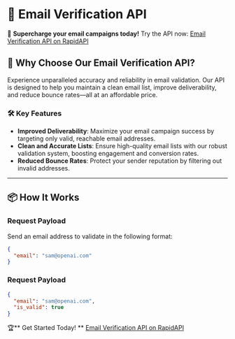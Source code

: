 # 📧 Email Verification API  

🎯 **Supercharge your email campaigns today!** Try the API now: [Email Verification API on RapidAPI](https://rapidapi.com/merrachsamir2000-VROpiUqxyqE/api/email-verifier23)  

## 🚀 Why Choose Our Email Verification API?  

Experience unparalleled accuracy and reliability in email validation. Our API is designed to help you maintain a clean email list, improve deliverability, and reduce bounce rates—all at an affordable price.  

### 🛠️ Key Features  
- **Improved Deliverability**: Maximize your email campaign success by targeting only valid, reachable email addresses.  
- **Clean and Accurate Lists**: Ensure high-quality email lists with our robust validation system, boosting engagement and conversion rates.  
- **Reduced Bounce Rates**: Protect your sender reputation by filtering out invalid addresses.  

---

## 📦 How It Works  

### Request Payload  
Send an email address to validate in the following format:  
```json
{
  "email": "sam@openai.com"
}
```
### Request Payload
```json
{
  "email": "sam@openai.com",
  "is_valid": true
}
```
🏆** Get Started Today! ** [Email Verification API on RapidAPI](https://rapidapi.com/merrachsamir2000-VROpiUqxyqE/api/email-verifier23) 
